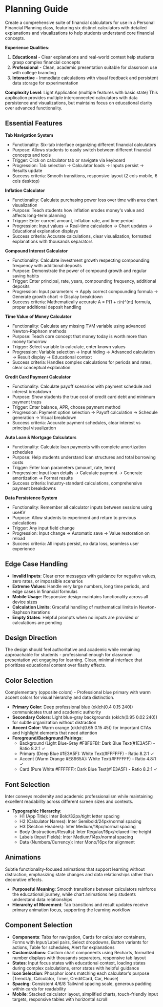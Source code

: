 # Planning Guide

Create a comprehensive suite of financial calculators for use in a Personal Financial Planning class, featuring six distinct calculators with detailed explanations and visualizations to help students understand core financial concepts.

**Experience Qualities**: 
1. **Educational** - Clear explanations and real-world context help students grasp complex financial concepts
2. **Professional** - Clean, academic presentation suitable for classroom use with college branding
3. **Interactive** - Immediate calculations with visual feedback and persistent data storage for experimentation

**Complexity Level**: Light Application (multiple features with basic state)
This application provides multiple interconnected calculators with data persistence and visualizations, but maintains focus on educational clarity over advanced functionality.

## Essential Features

**Tab Navigation System**
- Functionality: Six-tab interface organizing different financial calculators
- Purpose: Allows students to easily switch between different financial concepts and tools
- Trigger: Click on calculator tab or navigate via keyboard
- Progression: Tab selection → Calculator loads → Inputs persist → Results update
- Success criteria: Smooth transitions, responsive layout (2 cols mobile, 6 cols desktop)

**Inflation Calculator** 
- Functionality: Calculate purchasing power loss over time with area chart visualization
- Purpose: Teach students how inflation erodes money's value and affects long-term planning
- Trigger: Enter current amount, inflation rate, and time period
- Progression: Input values → Real-time calculation → Chart updates → Educational explanation displays
- Success criteria: Accurate calculations, clear visualization, formatted explanations with thousands separators

**Compound Interest Calculator**
- Functionality: Calculate investment growth respecting compounding frequency with additional deposits
- Purpose: Demonstrate the power of compound growth and regular saving habits
- Trigger: Enter principal, rate, years, compounding frequency, additional deposits
- Progression: Input parameters → Apply correct compounding formula → Generate growth chart → Display breakdown
- Success criteria: Mathematically accurate A = P(1 + r/n)^(nt) formula, proper additional deposit handling

**Time Value of Money Calculator**
- Functionality: Calculate any missing TVM variable using advanced Newton-Raphson methods
- Purpose: Teach core concept that money today is worth more than money tomorrow
- Trigger: Select variable to calculate, enter known values
- Progression: Variable selection → Input hiding → Advanced calculation → Result display → Educational context
- Success criteria: Handles complex calculations for periods and rates, clear conceptual explanation

**Credit Card Payment Calculator**
- Functionality: Calculate payoff scenarios with payment schedule and interest breakdown
- Purpose: Show students the true cost of credit card debt and minimum payment traps
- Trigger: Enter balance, APR, choose payment method
- Progression: Payment option selection → Payoff calculation → Schedule generation → Visual breakdown
- Success criteria: Accurate payment schedules, clear interest vs principal visualization

**Auto Loan & Mortgage Calculators**
- Functionality: Calculate loan payments with complete amortization schedules
- Purpose: Help students understand loan structures and total borrowing costs
- Trigger: Enter loan parameters (amount, rate, term)
- Progression: Input loan details → Calculate payment → Generate amortization → Format results
- Success criteria: Industry-standard calculations, comprehensive payment breakdowns

**Data Persistence System**
- Functionality: Remember all calculator inputs between sessions using useKV
- Purpose: Allow students to experiment and return to previous calculations
- Trigger: Any input field change
- Progression: Input change → Automatic save → Value restoration on reload
- Success criteria: All inputs persist, no data loss, seamless user experience

## Edge Case Handling

- **Invalid Inputs**: Clear error messages with guidance for negative values, zero rates, or impossible scenarios
- **Extreme Values**: Handle very large numbers, long time periods, and edge cases in financial formulas
- **Mobile Usage**: Responsive design maintains functionality across all device sizes
- **Calculation Limits**: Graceful handling of mathematical limits in Newton-Raphson iterations
- **Empty States**: Helpful prompts when no inputs are provided or calculations are pending

## Design Direction

The design should feel authoritative and academic while remaining approachable for students - professional enough for classroom presentation yet engaging for learning. Clean, minimal interface that prioritizes educational content over flashy effects.

## Color Selection

Complementary (opposite colors) - Professional blue primary with warm accent colors for visual hierarchy and data distinction.

- **Primary Color**: Deep professional blue (oklch(0.4 0.15 240)) communicates trust and academic authority
- **Secondary Colors**: Light blue-gray backgrounds (oklch(0.95 0.02 240)) for subtle organization without distraction
- **Accent Color**: Warm orange (oklch(0.65 0.15 45)) for important CTAs and highlight elements that need attention
- **Foreground/Background Pairings**: 
  - Background (Light Blue-Gray #F8F9FB): Dark Blue Text(#1E3A5F) - Ratio 8.2:1 ✓
  - Primary (Deep Blue #1E3A5F): White Text(#FFFFFF) - Ratio 8.2:1 ✓  
  - Accent (Warm Orange #E8965A): White Text(#FFFFFF) - Ratio 4.8:1 ✓
  - Card (Pure White #FFFFFF): Dark Blue Text(#1E3A5F) - Ratio 8.2:1 ✓

## Font Selection

Inter conveys modernity and academic professionalism while maintaining excellent readability across different screen sizes and contexts.

- **Typographic Hierarchy**: 
  - H1 (App Title): Inter Bold/32px/tight letter spacing
  - H2 (Calculator Names): Inter Semibold/24px/normal spacing  
  - H3 (Section Headers): Inter Medium/18px/normal spacing
  - Body (Instructions/Results): Inter Regular/16px/relaxed line height
  - Labels (Input Fields): Inter Medium/14px/normal spacing
  - Data (Numbers/Currency): Inter Mono/16px for alignment

## Animations

Subtle functionality-focused animations that support learning without distraction, emphasizing state changes and data relationships rather than decorative effects.

- **Purposeful Meaning**: Smooth transitions between calculators reinforce the educational journey, while chart animations help students understand data relationships
- **Hierarchy of Movement**: Tab transitions and result updates receive primary animation focus, supporting the learning workflow

## Component Selection

- **Components**: Tabs for navigation, Cards for calculator containers, Forms with Input/Label pairs, Select dropdowns, Button variants for actions, Table for schedules, Alert for explanations
- **Customizations**: Custom chart components using Recharts, formatted number displays with thousands separators, responsive tab layout
- **States**: Input focus states with educational context, loading states during complex calculations, error states with helpful guidance
- **Icon Selection**: Phosphor icons matching each calculator's purpose (TrendUp, Calculator, Timer, CreditCard, Car, House)
- **Spacing**: Consistent 4/6/8 Tailwind spacing scale, generous padding within cards for readability
- **Mobile**: Stacked calculator layout, simplified charts, touch-friendly input targets, responsive tables with horizontal scroll